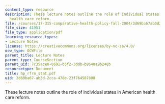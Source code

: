 ```yaml
---
content_type: resource
description: These lecture notes outline the role of individual states in American
  health care reform.
file: /courses/17-315-comparative-health-policy-fall-2004/3d69ba67ab3d2cca478e23f764587808_hp_rfrm_stat.pdf
file_size: 41951
file_type: application/pdf
learning_resource_types:
- Lecture Notes
license: https://creativecommons.org/licenses/by-nc-sa/4.0/
ocw_type: OCWFile
parent_title: Lecture Notes
parent_type: CourseSection
parent_uid: 7c35ace0-0691-b5f2-3ddb-b9640a9b240b
resourcetype: Document
title: hp_rfrm_stat.pdf
uid: 3d69ba67-ab3d-2cca-478e-23f764587808
---
```

These lecture notes outline the role of individual states in American health care reform.